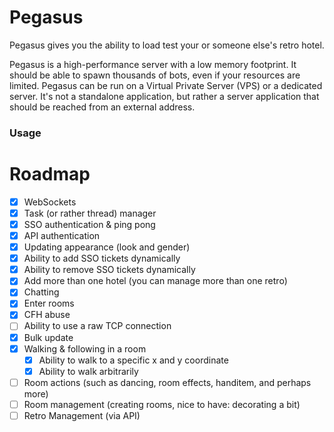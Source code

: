 # Pegasus
Pegasus gives you the ability to load test your or someone else's retro hotel.

Pegasus is a high-performance server with a low memory footprint. It should be able to spawn thousands of bots, even
if your resources are limited. Pegasus can be run on a Virtual Private Server (VPS) or a dedicated server. 
It's not a standalone application, but rather a server application that should be reached from an external address.

### Usage


# Roadmap
- [X] WebSockets
- [X] Task (or rather thread) manager
- [X] SSO authentication & ping pong
- [X] API authentication
- [X] Updating appearance (look and gender)
- [X] Ability to add SSO tickets dynamically
- [X] Ability to remove SSO tickets dynamically
- [X] Add more than one hotel (you can manage more than one retro)
- [X] Chatting
- [X] Enter rooms
- [X] CFH abuse
- [ ] Ability to use a raw TCP connection
- [X] Bulk update
- [X] Walking & following in a room
  - [X] Ability to walk to a specific x and y coordinate
  - [X] Ability to walk arbitrarily
- [ ] Room actions (such as dancing, room effects, handitem, and perhaps more)
- [ ] Room management (creating rooms, nice to have: decorating a bit)
- [ ] Retro Management (via API)